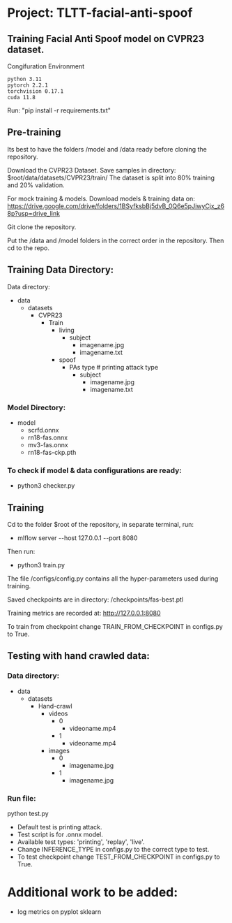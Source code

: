 # Project: TLTT-facial-anti-spoof
## Training Facial Anti Spoof model on CVPR23 dataset.

Congifuration Environment

    python 3.11
    pytorch 2.2.1
    torchvision 0.17.1
    cuda 11.8

Run: "pip install -r requirements.txt"

## Pre-training




Its best to have the folders /model and /data ready before cloning the repository.

Download the CVPR23 Dataset.
Save samples in directory: $root/data/datasets/CVPR23/train/
The dataset is split into 80% training and 20% validation.

For mock training & models. Download models & training data on: https://drive.google.com/drive/folders/1BSyfksbBj5dvB_0Q6e5pJiwyCjx_z68p?usp=drive_link

Git clone the repository.

Put the /data and /model folders in the correct order in the repository. Then cd to the repo.

## Training Data Directory:

Data directory: 

- data
    - datasets
        - CVPR23
            - Train
                - living
                    - subject
                        - imagename.jpg
                        - imagename.txt
                - spoof
                    - PAs type # printing attack type
                        - subject
                            - imagename.jpg
                            - imagename.txt

### Model Directory:

- model
  - scrfd.onnx
  - rn18-fas.onnx
  - mv3-fas.onnx
  - rn18-fas-ckp.pth
  
### To check if model & data configurations are ready:
- python3 checker.py


## Training

Cd to the folder $root of the repository, in separate terminal, run:

- mlflow server --host 127.0.0.1 --port 8080

Then run: 

- python3 train.py

The file /configs/config.py contains all the hyper-parameters used during training.

Saved checkpoints are in directory: /checkpoints/fas-best.ptl

Training metrics are recorded at: http://127.0.0.1:8080

To train from checkpoint change TRAIN_FROM_CHECKPOINT in configs.py to True.


## Testing with hand crawled data:

### Data directory: 
- data
    - datasets
        - Hand-crawl
            - videos
                - 0
                    - videoname.mp4
                - 1
                    - videoname.mp4
            - images
                - 0
                    - imagename.jpg
                - 1                
                    - imagename.jpg

### Run file:

python test.py

- Default test is printing attack.
- Test script is for .onnx model.
- Available test types: 'printing', 'replay', 'live'.
- Change INFERENCE_TYPE in configs.py to the correct type to test.
- To test checkpoint change TEST_FROM_CHECKPOINT in configs.py to True.

# Additional work to be added:
- log metrics on pyplot sklearn
